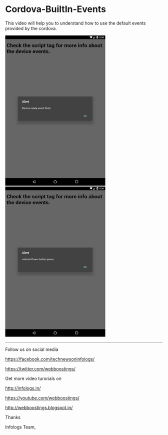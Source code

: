 # Cordova-BuiltIn-Events

This video will help you to understand how to use the default events provided by the cordova.


<img src="https://github.com/infologs/Cordova-BuiltIn-Events/blob/master/deviceready-event.png" width="320px" height="480" />&nbsp;<img src="https://github.com/infologs/Cordova-BuiltIn-Events/blob/master/volume.png" width="320px" height="480" />

---------------------------------------------------

Follow us on social media

https://facebook.com/technewsoninfologs/

https://twitter.com/webboostings/

Get more video turorials on

http://infologs.in/

https://youtube.com/webboostings/

http://webboostings.blogspot.in/

Thanks

Infologs Team,

